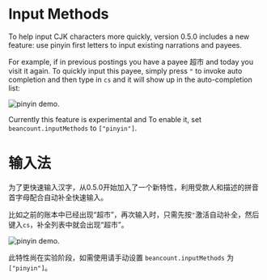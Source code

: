 # Input Methods

To help input CJK characters more quickly, version 0.5.0 includes a new feature: use pinyin first letters to input existing narrations and payees.

For example, if in previous postings you have a payee 超市 and today you visit it again. To quickly input this payee, simply press `"` to invoke auto completion and then type in `cs` and it will show up in the auto-completion list:

![pinyin demo](https://raw.githubusercontent.com/Lencerf/vscode-beancount/master/images/pinyin.png).

Currently this feature is experimental and To enable it, set `beancount.inputMethods` to `["pinyin"]`.

# 输入法

为了更快速输入汉字，从0.5.0开始加入了一个新特性，利用受款人和描述的拼音首字母配合自动补全快速输入。

比如之前的账本中已经出现“超市”，再次输入时，只需先按`"`激活自动补全，然后键入`cs`，补全列表中就会出现“超市”。

![pinyin demo](https://raw.githubusercontent.com/Lencerf/vscode-beancount/master/images/pinyin.png).

此特性尚在实验阶段，如需使用请手动设置 `beancount.inputMethods` 为 `["pinyin"]`。

